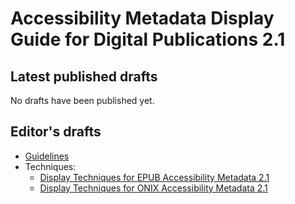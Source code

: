 # Accessibility Metadata Display Guide for Digital Publications 2.1

## Latest published drafts

No drafts have been published yet.


## Editor's drafts

* [Guidelines](https://w3c.github.io/publ-a11y/a11y-meta-display-guide/2.1/draft/guidelines/)
* Techniques:
	* [Display Techniques for EPUB Accessibility Metadata 2.1](https://w3c.github.io/publ-a11y/a11y-meta-display-guide/2.1/draft/techniques/epub-metadata/)
	* [Display Techniques for ONIX Accessibility Metadata 2.1](https://w3c.github.io/publ-a11y/a11y-meta-display-guide/2.1/draft/techniques/onix-metadata/)

